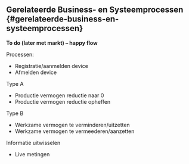## Gerelateerde Business- en Systeemprocessen {#gerelateerde-business-en-systeemprocessen}

**To do (later met markt) – happy flow**


Processen:
* Registratie/aanmelden device
* Afmelden device

Type A
* Productie vermogen reductie naar 0
* Productie vermogen reductie opheffen

Type B
* Werkzame vermogen te verminderen/uitzetten
* Werkzame vermogen te vermeederen/aanzetten

Informatie uitwisselen
* Live metingen

